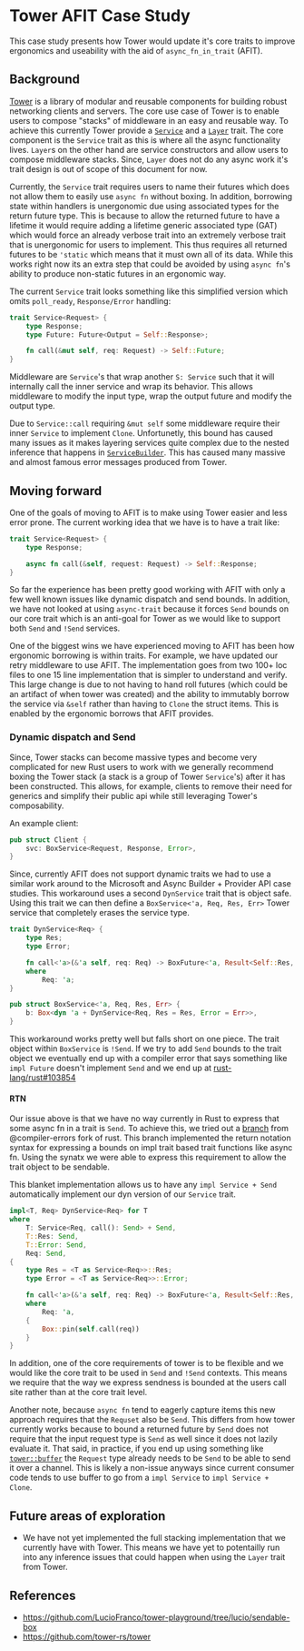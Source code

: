 # Tower AFIT Case Study 

This case study presents how Tower would update it's core traits to improve 
ergonomics and useability with the aid of `async_fn_in_trait` (AFIT). 

## Background

[Tower] is a library of modular and reusable components for building robust 
networking clients and servers. The core use case of Tower is to enable users
to compose "stacks" of middleware in an easy and reusable way. To achieve this
currently Tower provide a [`Service`] and a [`Layer`] trait. The core
component is the `Service` trait as this is where all the async functionality
lives. `Layer`s on the other hand are service constructors and allow users to
compose middleware stacks. Since, `Layer` does not do any async work it's trait
design is out of scope of this document for now.

Currently, the `Service` trait requires users to name their futures which does
not allow them to easily use `async fn` without boxing. In addition, borrowing
state within handlers is unergonomic due using associated types for the return
future type. This is because to allow the returned future to have a lifetime
it would require adding a lifetime generic associated type (GAT) which would force
an already verbose trait into an extremely verbose trait that is unergonomic for
users to implement. This thus requires all returned futures to be `'static`
which means that it must own all of its data. While this works right now its an
extra step that could be avoided by using `async fn`'s ability to produce
non-static futures in an ergonomic way.

The current `Service` trait looks something like this simplified version which
omits `poll_ready`, `Response/Error` handling:

```rust
trait Service<Request> {
    type Response;
    type Future: Future<Output = Self::Response>;

    fn call(&mut self, req: Request) -> Self::Future;
}
```

Middleware are `Service`'s that wrap another `S: Service` such that it will
internally call the inner service and wrap its behavior. This allows middleware
to modify the input type, wrap the output future and modify the output type.

Due to `Service::call` requiring `&mut self` some middleware require their inner
`Service` to implement `Clone`. Unfortunetly, this bound has caused many issues
as it makes layering services quite complex due to the nested inference that
happens in [`ServiceBuilder`]. This has caused many massive and almost famous
error messages produced from Tower.

[Tower]: https://github.com/tower-rs/tower
[`Service`]: https://docs.rs/tower/latest/tower/trait.Service.html
[`ServiceBuilder`]: https://docs.rs/tower/latest/tower/struct.ServiceBuilder.html
[`Layer`]: https://docs.rs/tower/latest/tower/trait.Layer.html

## Moving forward

One of the goals of moving to AFIT is to make using Tower easier and less error
prone. The current working idea that we have is to have a trait like: 

```rust
trait Service<Request> {
    type Response;

    async fn call(&self, request: Request) -> Self::Response;
}
```

So far the experience has been pretty good working with AFIT with only a few
well known issues like dynamic dispatch and send bounds. In addition, we have
not looked at using `async-trait` because it forces `Send` bounds on our core 
trait which is an anti-goal for Tower as we would like to support both `Send`
and `!Send` services.

One of the biggest wins we have experienced moving to AFIT has been how
ergonomic borrowing is within traits. For example, we have updated our retry
middleware to use AFIT. The implementation goes from two 100+ loc files to one
15 line implementation that is simpler to understand and verify. This large
change is due to not having to hand roll futures (which could be an artifact of
when tower was created) and the ability to immutably borrow the service via
`&self` rather than having to `Clone` the struct items. This is enabled by the
ergonomic borrows that AFIT provides.

### Dynamic dispatch and Send 

Since, Tower stacks can become massive types and become very complicated for new
Rust users to work with we generally recommend boxing the Tower stack (a stack
is a group of Tower `Service`'s) after it has been constructed. This allows, for
example, clients to remove their need for generics and simplify their public api
while still leveraging Tower's composability. 

An example client:

```rust
pub struct Client {
    svc: BoxService<Request, Response, Error>,
}
```

Since, currently AFIT does not support dynamic traits we had to use a similar
work around to the Microsoft and Async Builder + Provider API case studies. This
workaround uses a second `DynService` trait that is object safe. Using this trait 
we can then define a `BoxService<'a, Req, Res, Err>` Tower service that completely 
erases the service type.

```rust
trait DynService<Req> {
    type Res;
    type Error;

    fn call<'a>(&'a self, req: Req) -> BoxFuture<'a, Result<Self::Res, Self::Error>>
    where
        Req: 'a;
}

pub struct BoxService<'a, Req, Res, Err> {
    b: Box<dyn 'a + DynService<Req, Res = Res, Error = Err>>,
}
```

This workaround works pretty well but falls short on one piece. The trait object
within `BoxService` is `!Send`. If we try to add `Send` bounds to the trait
object we eventually end up with a compiler error that says something like
`impl Future` doesn't implement `Send` and we end up at [rust-lang/rust#103854]

[rust-lang/rust#103854]: https://github.com/rust-lang/rust/issues/103854

#### RTN

Our issue above is that we have no way currently in Rust to express that some
async fn in a trait is `Send`. To achieve this, we tried out a [branch] from
@compiler-errors fork of rust. This branch implemented the return notation
syntax for expressing a bounds on impl trait based trait functions like async
fn. Using the synatx we were able to express this requirement to allow the trait
object to be sendable.

This blanket implementation allows us to have any `impl Service + Send`
automatically implement our dyn version of our `Service` trait.

```rust
impl<T, Req> DynService<Req> for T
where
    T: Service<Req, call(): Send> + Send,
    T::Res: Send,
    T::Error: Send,
    Req: Send,
{
    type Res = <T as Service<Req>>::Res;
    type Error = <T as Service<Req>>::Error;

    fn call<'a>(&'a self, req: Req) -> BoxFuture<'a, Result<Self::Res, Self::Error>>
    where
        Req: 'a,
    {
        Box::pin(self.call(req))
    }
}
```

In addition, one of the core requirements of tower is to be flexible and we
would like the core trait to be used in `Send` and `!Send` contexts. This means
we require that the way we express sendness is bounded at the users call site
rather than at the core trait level.

Another note, because `async fn` tend to eagerly capture items this new approach
requires that the `Requset` also be `Send`. This differs from how tower
currently works because to bound a returned future by `Send` does not require
that the input request type is `Send` as well since it does not lazily evaluate
it. That said, in practice, if you end up using something like [`tower::buffer`]
the `Request` type already needs to be `Send` to be able to send it over a
channel. This is likely a non-issue anyways since current consumer code tends to
use buffer to go from a `impl Service` to `impl Service + Clone`.

[branch]: https://github.com/compiler-errors/rust/tree/rtn
[`tower::buffer`]: https://docs.rs/tower/latest/tower/buffer/index.html

## Future areas of exploration

- We have not yet implemented the full stacking implementation that we currently
have with Tower. This means we have yet to potentailly run into any inference
issues that could happen when using the `Layer` trait from Tower.

## References

- https://github.com/LucioFranco/tower-playground/tree/lucio/sendable-box
- https://github.com/tower-rs/tower
